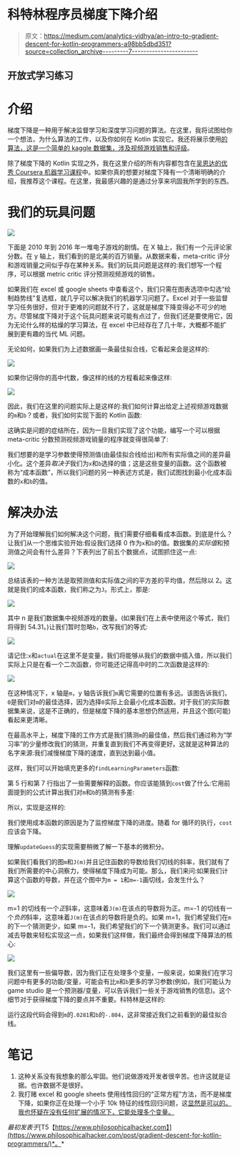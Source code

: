 # 科特林程序员梯度下降介绍

> 原文：<https://medium.com/analytics-vidhya/an-intro-to-gradient-descent-for-kotlin-programmers-a98bb5dbd351?source=collection_archive---------7----------------------->

## 开放式学习练习

# 介绍

梯度下降是一种用于解决监督学习和深度学习问题的算法。在这里，我将试图给你一个想法，为什么算法的工作，以及你如何在 Kotlin 实现它。我还将展示使用[的算法，这是一个简单的 kaggle 数据集，涉及视频游戏销售和评级](https://www.kaggle.com/rush4ratio/video-game-sales-with-ratings)。

除了梯度下降的 Kotlin 实现之外，我在这里介绍的所有内容都包含在[吴恩达的优秀 Coursera 机器学习课程](https://www.coursera.org/learn/machine-learning)中。如果你真的想要对梯度下降有一个清晰明确的介绍，我推荐这个课程。在这里，我最感兴趣的是通过分享来巩固我所学到的东西。

# 我们的玩具问题

![](img/86909914a275876cfcfad324135c2e47.png)

下面是 2010 年到 2016 年一堆电子游戏的剧情。在 X 轴上，我们有一个元评论家分数。在 y 轴上，我们看到的是北美的百万销量。从数据来看，meta-critic 评分和游戏销量之间似乎存在某种关系。我们的玩具问题是这样的:我们想写一个程序，可以根据 metric critic 评分预测视频游戏的销售。

如果我们在 excel 或 google sheets 中查看这个，我们只需在图表选项中勾选“绘制趋势线”复选框，就几乎可以解决我们的机器学习问题了。Excel 对于一些监督学习任务很好，但对于更难的问题就不行了，这就是梯度下降变得必不可少的地方。尽管梯度下降对于这个玩具问题来说可能有点过了，但我们还是要使用它，因为无论什么样的枯燥的学习算法，在 excel 中已经存在了几十年，大概都不能扩展到更有趣的当代 ML 问题。

无论如何，如果我们为上述数据画一条最佳拟合线，它看起来会是这样的:

![](img/54f48e4be002246c000e4783585f1efa.png)

如果你记得你的高中代数，像这样的线的方程看起来像这样:

![](img/810103dbeeefeca4cbd615ef9cdd557f.png)

因此，我们在这里的问题实际上是这样的:我们如何计算出给定上述视频游戏数据的`m`和`b`？或者，我们如何实现下面的 Kotlin 函数:

这确实是问题的症结所在，因为一旦我们实现了这个功能，编写一个可以根据 meta-critic 分数预测视频游戏销量的程序就变得很简单了:

我们想要的是学习参数使得预测值(由最佳拟合线给出)和所有实际值之间的差异最小化。这个差异*取决于*我们为`x`和`b`选择的值；这是这些变量的函数。这个函数被称为“成本函数”，所以我们问题的另一种表述方式是，我们试图找到最小化成本函数的`x`和`b`的值。

# 解决办法

为了开始理解我们如何解决这个问题，我们需要仔细看看成本函数。到底是什么？让我们从一个思维实验开始:假设我们选择 0 作为`x`和`b`的值。数据集的*实际值*和预测值之间会有什么差异？下表列出了前五个数据点，试图抓住这一点:

![](img/5a21759bf8cb3be832fa6745f747b346.png)

总结该表的一种方法是取预测值和实际值之间的平方差的平均值，然后除以 2。这就是我们的成本函数，我们称之为`J`。形式上，那是:

![](img/acc68e5b0d9dcc3a1edb2b0b894c9887.png)

其中 n 是我们数据集中视频游戏的数量。(如果我们在上表中使用这个等式，我们将得到 54.31。)让我们暂时忽略`b`，改写我们的等式:

![](img/5015013c84bedff79d195ab5386bf05d.png)

请记住:`x`和`actual`在这里不是变量，我们将能够从我们的数据中插入值，所以我们实际上只是在看一个二次函数，你可能还记得高中时的二次函数是这样的:

![](img/6c685af0c330722aea6fb78a1baa8db9.png)

在这种情况下，x 轴是`m`，y 轴告诉我们`m`离它需要的位置有多远。该图告诉我们，`0`是我们对`m`的最佳选择，因为选择`0`实际上会最小化成本函数。对于我们的实际数据集来说，这是不正确的，但是梯度下降的基本思想仍然适用，并且这个图(可能)看起来更清晰。

在最高水平上，梯度下降的工作方式是我们猜测`m`的最佳值，然后我们通过称为“学习率”的少量修改我们的猜测，并重复直到我们不再变得更好。这就是这种算法的名字来源:我们减慢梯度下降的速度，直到达到最小值。

这样，我们可以开始填充更多的`findLearningParameters`函数:

第 5 行和第 7 行指出了一些需要解释的函数。你应该能猜到`cost`做了什么:它用前面提到的公式计算出我们对`m`和`b`的猜测有多差:

所以，实现是这样的:

我们使用成本函数的原因是为了监控梯度下降的进度。随着 for 循环的执行，`cost`应该会下降。

理解`updateGuess`的实现需要稍微了解一下基本的微积分。

如果我们看我们的图`m`和`J(m)`并且记住函数的导数给我们切线的斜率，我们就有了我们所需要的中心洞察力，使得梯度下降成为可能。那么，我们来问:如果我们计算这个函数的导数，并在这个图中为`m = 1`和`m=-1`画切线，会发生什么？

![](img/cf5e721798c8405ebe7027f79a7144b6.png)

m=1 的切线有一个*正*斜率，这意味着`J(m)`在该点的导数将为正。m=-1 的切线有一个*负的*斜率，这意味着`J(m)`在该点的导数将是负的。如果 m=1，我们希望我们在`m`的下一个猜测更少，如果 m=-1，我们希望我们的下一个猜测更多。我们可以通过减去导数来轻松实现这一点，如果我们这样做，我们最终会得到梯度下降算法的核心:

![](img/ea0a305f321cdfd069488ee12c4db050.png)

我们这里有一些偏导数，因为我们正在处理多个变量，一般来说，如果我们在学习问题中有更多的功能/变量，可能会有比`m`和`b`更多的学习参数(例如，我们可能认为 game studio 是一个预测器/变量，可以告诉我们一些关于游戏销售的信息)。这个细节对于获得梯度下降的要点并不重要。科特林是这样的:

运行这段代码会得到`m`的`.0281`和`b`的`-.804`，这非常接近我们之前看到的最佳拟合线。

# 笔记

1.  这种关系没有我想象的那么牢固。他们说做游戏开发者很辛苦。也许这就是证据。也许数据不是很好。
2.  我打赌 excel 和 google sheets 使用线性回归的“正常方程”方法，而不是梯度下降，如果你正在处理一个小于 10k 特征的线性回归问题，这[显然是可以的。我也怀疑在没有任何扩展的情况下，它能处理多个变量。](https://www.coursera.org/learn/machine-learning/supplement/bjjZW/normal-equation)

*最初发表于*[T5【https://www.philosophicalhacker.com】](https://www.philosophicalhacker.com/post/gradient-descent-for-kotlin-programmers/)*。*